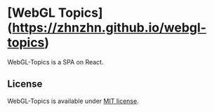 # [WebGL Topics] (https://zhnzhn.github.io/webgl-topics)
WebGL-Topics is a SPA on React.

## License
WebGL-Topics is available under [MIT license](https://opensource.org/licenses/MIT).